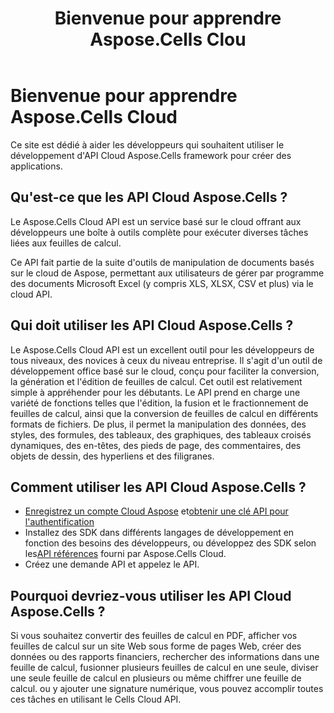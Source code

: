 ﻿---
title: Bienvenue pour apprendre Aspose.Cells Clou
type: docs
url: /fr/learn-aspose-cells-cloud
description: Bienvenue pour apprendre Aspose.Cells Cloud
weight: 10
kwords: Excel, Office Cloud, REST API, feuille de calcul, PDF, CSV, Json, Markdwon, bienvenue pour apprendre Aspose.Cells Cloud
---
# Bienvenue pour apprendre Aspose.Cells Cloud

Ce site est dédié à aider les développeurs qui souhaitent utiliser le développement d'API Cloud Aspose.Cells framework pour créer des applications.

## Qu'est-ce que les API Cloud Aspose.Cells ?

Le Aspose.Cells Cloud API est un service basé sur le cloud offrant aux développeurs une boîte à outils complète pour exécuter diverses tâches liées aux feuilles de calcul.

Ce API fait partie de la suite d'outils de manipulation de documents basés sur le cloud de Aspose, permettant aux utilisateurs de gérer par programme des documents Microsoft Excel (y compris XLS, XLSX, CSV et plus) via le cloud API.

## Qui doit utiliser les API Cloud Aspose.Cells ?

Le Aspose.Cells Cloud API est un excellent outil pour les développeurs de tous niveaux, des novices à ceux du niveau entreprise. Il s'agit d'un outil de développement office basé sur le cloud, conçu pour faciliter la conversion, la génération et l'édition de feuilles de calcul. Cet outil est relativement simple à appréhender pour les débutants. Le API prend en charge une variété de fonctions telles que l'édition, la fusion et le fractionnement de feuilles de calcul, ainsi que la conversion de feuilles de calcul en différents formats de fichiers. De plus, il permet la manipulation des données, des styles, des formules, des tableaux, des graphiques, des tableaux croisés dynamiques, des en-têtes, des pieds de page, des commentaires, des objets de dessin, des hyperliens et des filigranes.


## Comment utiliser les API Cloud Aspose.Cells ?

- [Enregistrez un compte Cloud Aspose](https://id.containerize.com/signup) et[obtenir une clé API pour l'authentification](https://dashboard.aspose.cloud/applications)
-  Installez des SDK dans différents langages de développement en fonction des besoins des développeurs, ou développez des SDK selon les[API références](https://reference.aspose.cloud/cells/) fourni par Aspose.Cells Cloud.
- Créez une demande API et appelez le API.


## Pourquoi devriez-vous utiliser les API Cloud Aspose.Cells ?

Si vous souhaitez convertir des feuilles de calcul en PDF, afficher vos feuilles de calcul sur un site Web sous forme de pages Web, créer des données ou des rapports financiers, rechercher des informations dans une feuille de calcul, fusionner plusieurs feuilles de calcul en une seule, diviser une seule feuille de calcul en plusieurs ou même chiffrer une feuille de calcul. ou y ajouter une signature numérique, vous pouvez accomplir toutes ces tâches en utilisant le Cells Cloud API.


